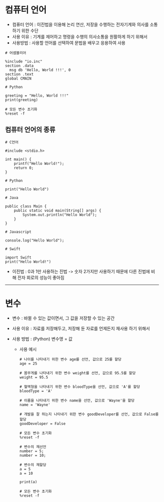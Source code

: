 # 컴퓨터 언어
- 컴퓨터 언어 : 이진법을 이용해 논리 연산, 저장을 수행하는 전자기계와 의사를 소통하기 위한 수단
- 사용 이유 : 기계를 제어하고 명령을 수행의 의사소통을 원활하게 하기 위해서
- 사용방법 : 사용할 언어를 선택하여 문법을 배우고 응용하여 사용

```
# 어셈블리어

%include "io.inc"
section .data
  msg db 'Hello, World !!!', 0
section .text
global CMAIN
```
```
# Python

greeting = "Hello, World !!!"
print(greeting)

# 모든 변수 초기화
%reset -f
```
## 컴퓨터 언어의 종류
```
# C언어

#include <stdio.h>

int main() {
    printf("Hello World!");
    return 0;
}
```
```
# Python

print("Hello World")
```
```
# Java

public class Main {
    public static void main(String[] args) {
        System.out.println("Hello World");
    }
}
```
```
# Javascript

console.log("Hello World");
```
```
# Swift

import Swift
print("Hello World!")
```
- 이진법 : 0과 1만 사용하는 진법 -> 숫자 2가지만 사용하기 때문에 다른 진법에 비해 전자 회로의 성능이 좋아짐
---
# 변수
- 변수 : 바뀔 수 있는 값이면서, 그 값을 저장할 수 있는 공간
- 사용 이유 : 자료를 저장해두고, 저장해 둔 자료를 언제든지 재사용 하기 위해서
- 사용 방법 : (Python) 변수명 = 값
  
  - 사용 예시
    ```
    # 나이를 나타내기 위한 변수 age를 선언, 값으로 25를 할당
    age = 25

    # 몸무게를 나타내기 위한 변수 weight를 선언, 값으로 95.5를 할당
    weight = 95.5

    # 혈액형을 나타내기 위한 변수 bloodType을 선언, 값으로 'A'를 할당
    bloodType = 'A'

    # 이름을 나타내기 위한 변수 name을 선언, 값으로 'Wayne'을 할당
    name = 'Wayne'

    # 개발을 잘 하는지 나타내기 위한 변수 goodDeveloper를 선언, 값으로 False를 할당
    goodDeveloper = False

    # 모든 변수 초기화
    %reset -f
    ```
    ```
    # 변수의 재선언
    number = 5;
	number = 10;

	# 변수의 재할당
	a = 5
	a = 10

	print(a)

	# 모든 변수 초기화
	%reset -f
	```




 
